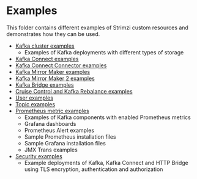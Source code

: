 # Examples

This folder contains different examples of Strimzi custom resources and demonstrates how they can be used.

* [Kafka cluster examples](./kafka)
    * Examples of Kafka deployments with different types of storage
* [Kafka Connect examples](./kafka-connect)
* [Kafka Connect Connector examples](./connector)
* [Kafka Mirror Maker examples](./kafka-mirror-maker)
* [Kafka Mirror Maker 2 examples](./kafka-mirror-maker2)
* [Kafka Bridge examples](./kafka-bridge)
* [Cruise Control and Kafka Rebalance examples](./cruise-control)
* [User examples](./user)
* [Topic examples](./topic)
* [Prometheus metric examples](./metrics)
    * Examples of Kafka components with enabled Prometheus metrics
    * Grafana dashboards
    * Prometheus Alert examples
    * Sample Prometheus installation files
    * Sample Grafana installation files
    * JMX Trans examples
* [Security examples](./security)
    * Example deployments of Kafka, Kafka Connect and HTTP Bridge using TLS encryption, authentication and authorization